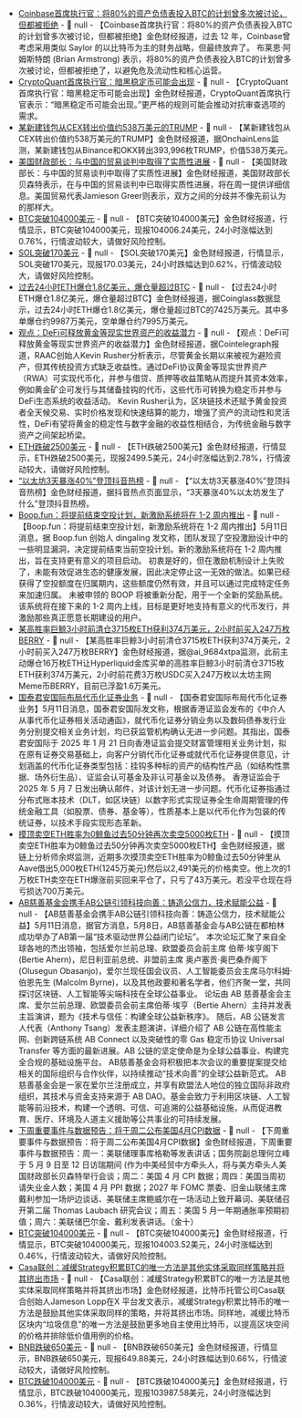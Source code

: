 - [Coinbase首席执行官：将80%的资产负债表投入BTC的计划曾多次被讨论，但都被拒绝](https://x.com/BitcoinNewsCom/status/1921563233632010513) - 📰 null - 【Coinbase首席执行官：将80%的资产负债表投入BTC的计划曾多次被讨论，但都被拒绝】金色财经报道，过去 12 年，Coinbase曾考虑采用类似 Saylor 的以比特币为主的财务战略，但最终放弃了。 
布莱恩·阿姆斯特朗 (Brian Armstrong) 表示，将80%的资产负债表投入BTC的计划曾多次被讨论，但都被拒绝了，以避免危及流动性和核心运营。
- [CryptoQuant首席执行官：暗黑稳定币可能会出现](https://x.com/Cointelegraph/status/1921588806546817342) - 📰 null - 【CryptoQuant首席执行官：暗黑稳定币可能会出现】金色财经报道，CryptoQuant首席执行官表示：“暗黑稳定币可能会出现。”更严格的规则可能会推动对抗审查选项的需求。
- [某新建钱包从CEX转出价值约538万美元的TRUMP](https://x.com/OnchainLens/status/1921603768870904197) - 📰 null - 【某新建钱包从CEX转出价值约538万美元的TRUMP】金色财经报道，据OnchainLens监测，某新建钱包从Binance和OKX转出393,996枚TRUMP，价值538万美元。
- [美国财政部长：与中国的贸易谈判中取得了实质性进展](https://x.com/WatcherGuru/status/1921595994841493741) - 📰 null - 【美国财政部长：与中国的贸易谈判中取得了实质性进展】金色财经报道，美国财政部长贝森特表示，在与中国的贸易谈判中已取得实质性进展，将在周一提供详细信息。美国贸易代表Jamieson Greer则表示，双方之间的分歧并不像先前认为的那样大。
- [BTC突破104000美元]() - 📰 null - 【BTC突破104000美元】金色财经报道，行情显示，BTC突破104000美元，现报104006.24美元，24小时涨幅达到0.76%，行情波动较大，请做好风险控制。
- [SOL突破170美元]() - 📰 null - 【SOL突破170美元】金色财经报道，行情显示，SOL突破170美元，现报170.03美元，24小时跌幅达到0.62%，行情波动较大，请做好风险控制。
- [过去24小时ETH爆仓1.8亿美元，爆仓量超过BTC](https://www.coinglass.com/zh/LiquidationData) - 📰 null - 【过去24小时ETH爆仓1.8亿美元，爆仓量超过BTC】金色财经报道，据Coinglass数据显示，过去24小时ETH爆仓1.8亿美元，爆仓量超过BTC的7425万美元。其中多单爆仓约9987万美元，空单爆仓约7995万美元。
- [观点：DeFi可释放黄金等现实世界资产的收益潜力](https://cointelegraph.com/news/in-volatile-markets-rwas-like-gold-are-a-lifeline) - 📰 null - 【观点：DeFi可释放黄金等现实世界资产的收益潜力】金色财经报道，据Cointelegraph报道，RAAC创始人Kevin Rusher分析表示，尽管黄金长期以来被视为避险资产，但其传统投资方式缺乏收益性。通过DeFi协议黄金等现实世界资产（RWA）可实现代币化，并参与借贷、质押等收益策略从而提升其资本效率，例如黄金矿企可发行与其储备挂钩的代币，这些代币可转换为稳定币并参与DeFi生态系统的收益活动。 
Kevin Rusher认为，区块链技术还赋予黄金投资者全天候交易、实时价格发现和快速结算的能力，增强了资产的流动性和灵活性，DeFi有望将黄金的稳定性与数字金融的收益性相结合，为传统金融与数字资产之间架起桥梁。
- [ETH跌破2500美元]() - 📰 null - 【ETH跌破2500美元】金色财经报道，行情显示，ETH跌破2500美元，现报2499.5美元，24小时涨幅达到2.78%，行情波动较大，请做好风险控制。
- [“以太坊3天暴涨40%”登顶抖音热榜]() - 📰 null - 【“以太坊3天暴涨40%”登顶抖音热榜】金色财经报道，据抖音热点页面显示，“3天暴涨40%以太坊发生了什么”登顶抖音热榜。
- [Boop.fun：将提前结束空投计划，新激励系统将在 1-2 周内推出](https://x.com/boopdotfun/status/1921578683611095282) - 📰 null - 【Boop.fun：将提前结束空投计划，新激励系统将在 1-2 周内推出】5月11日消息，据 Boop.fun 创始人 dingaling 发文称，团队发现了空投激励设计中的一些明显漏洞，决定提前结束当前空投计划。新的激励系统将在 1-2 周内推出，旨在支持更有意义的项目启动。 
初衷是好的，但在激励机制设计上失败了，未能有效促进生态的健康发展，因此决定停止这一无效的做法。如果已经获得了空投额度在归属期内，这些额度仍然有效，并且可以通过完成特定任务来加速归属。 
未被申领的 BOOP 将被重新分配，用于一个全新的奖励系统。该系统将在接下来的 1-2 周内上线，目标是更好地支持有意义的代币发行，并激励那些真正愿意长期建设的用户。
- [某高胜率巨鲸3小时前清仓3715枚ETH获利374万美元，2小时前买入247万枚BERRY]() - 📰 null - 【某高胜率巨鲸3小时前清仓3715枚ETH获利374万美元，2小时前买入247万枚BERRY】金色财经报道，据@ai_9684xtpa监测，此前主动爆仓16万枚ETH让Hyperliquid金库买单的高胜率巨鲸3小时前清仓3715枚ETH获利374万美元，2小时前花费3万枚USDC买入247万枚以太坊主网Meme币BERRY，目前已浮盈1.6万美元。
- [国泰君安国际布局代币化证券业务]() - 📰 null - 【国泰君安国际布局代币化证券业务】5月11日消息，国泰君安国际发文称，根据香港证监会发布的《中介人从事代币化证券相关活动通函》，就代币化证券分销业务以及数码债券发行业务分别提交相关业务计划，均已获监管机构确认无进一步问题。其指出，国泰君安国际于 2025 年 1 月 21 日向香港证监会提交财富管理相关业务计划，拟在原有证券交易基础上，向客户分销代币化证券或就代币化证券提供意见，计划涵盖的代币化证券类型包括：挂钩多种标的资产的结构性产品（如结构性票据、场外衍生品）、证监会认可基金及非认可基金以及债券。 
香港证监会于 2025 年 5 月 7 日发出确认邮件，对该计划无进一步问题。代币化证券指通过分布式账本技术（DLT，如区块链）以数字形式实现证券全生命周期管理的传统金融工具（如股票、债券、基金等），性质基本上是以代币化作为包装的传统证券，以技术手段实现形态革新。
- [摸顶卖空ETH胜率为0鲸鱼过去50分钟再次卖空5000枚ETH]() - 📰 null - 【摸顶卖空ETH胜率为0鲸鱼过去50分钟再次卖空5000枚ETH】金色财经报道，据链上分析师余烬监测，近期多次摸顶卖空ETH胜率为0鲸鱼过去50分钟里从Aave借出5,000枚ETH(1245万美元)然后以2,491美元的价格卖空。他上次的1万枚ETH卖空在ETH爆涨前买回来平仓了，只亏了43万美元。若没平仓现在将亏损达700万美元。
- [AB慈善基金会携手AB公链引领科技向善：铸造公信力，技术赋能公益]() - 📰 null - 【AB慈善基金会携手AB公链引领科技向善：铸造公信力，技术赋能公益】5月11日消息，据官方消息，5月8日，AB慈善基金会与AB公链在都柏林成功举办了AB第一届“技术驱动世界公益闭门论坛”。 
本次论坛汇聚了来自全球各地的杰出领袖，包括爱尔兰前总理、欧盟委员会前主席 伯蒂·埃亨阁下 (Bertie Ahern)，尼日利亚前总统、非盟前主席 奥卢塞贡·奥巴桑乔阁下 (Olusegun Obasanjo)，爱尔兰现任国会议员、人工智能委员会主席马尔科姆·伯恩先生 (Malcolm Byrne)，以及其他政要和著名学者，他们齐聚一堂，共同探讨区块链、人工智能等尖端科技在全球公益事业。 
论坛由 AB 慈善基金会主席、爱尔兰前总理、欧盟委员会前主席伯蒂·埃亨（Bertie Ahern）主持并发表主旨演讲，题为《技术与信任：构建全球公益新秩序》。 
随后，AB 公链发言人代表（Anthony Tsang）发表主题演讲，详细介绍了 AB 公链在高性能主网、创新跨链系统 AB Connect 以及突破性的零 Gas 稳定币协议 Universal Transfer 等方面的最新进展。AB 公链的坚定使命是为全球公益事业、构建完全合规的基础设施平台。 
AB慈善基金会将积极把本次会议的重要提案提交给相关的国际组织与合作伙伴，以持续推动“技术向善”的全球公益新范式。 
AB慈善基金会是一家在爱尔兰注册成立，并享有欧盟法人地位的独立国际非政府组织，其技术与资金支持来源于 AB DAO。基金会致力于利用区块链、人工智能等前沿技术，构建一个透明、可信、可追溯的公益基础设施，从而促进教育、医疗、环境及人道主义援助等公共事业的可持续发展。
- [下周重要事件与数据预告：将于周二公布美国4月CPI数据]() - 📰 null - 【下周重要事件与数据预告：将于周二公布美国4月CPI数据】金色财经报道，下周重要事件与数据预告：周一：美联储理事库格勒等发表讲话；国务院副总理何立峰于 5 月 9 日至 12 日访瑞期间 (作为中美经贸中方牵头人，将与美方牵头人美国财政部长贝森特举行会谈；周二：美国 4 月 CPI 数据；周四：美国当周初请失业金人数；美国 4 月 PPI 数据；2027 年 FOMC 票委、旧金山联储主席戴利参加一场炉边谈话、美联储主席鲍威尔在一场活动上致开幕词、美联储召开第二届 Thomas Laubach 研究会议；周五：美国 5 月一年期通胀率预期初值；周六：美联储巴尔金、戴利发表讲话。（金十）
- [BTC突破104000美元]() - 📰 null - 【BTC突破104000美元】金色财经报道，行情显示，BTC突破104000美元，现报104003.52美元，24小时涨幅达到0.46%，行情波动较大，请做好风险控制。
- [Casa联创：减缓Strategy积累BTC的唯一方法是其他实体采取同样策略并将其挤出市场](https://x.com/lopp/status/1921566597979771041) - 📰 null - 【Casa联创：减缓Strategy积累BTC的唯一方法是其他实体采取同样策略并将其挤出市场】金色财经报道，比特币托管公司Casa联合创始人Jameson Lopp在X 平台发文表示，减缓Strategy积累比特币的唯一方法是鼓励其他实体采取同样的策略，并将其挤出市场。同样地，减缓比特币区块内“垃圾信息”的唯一方法是鼓励更多地自主使用比特币，以提高区块空间的价格并排除低价值用例的价格。
- [BNB跌破650美元]() - 📰 null - 【BNB跌破650美元】金色财经报道，行情显示，BNB跌破650美元，现报649.88美元，24小时跌幅达到0.66%，行情波动较大，请做好风险控制。
- [BTC跌破104000美元]() - 📰 null - 【BTC跌破104000美元】金色财经报道，行情显示，BTC跌破104000美元，现报103987.58美元，24小时涨幅达到0.36%，行情波动较大，请做好风险控制。
